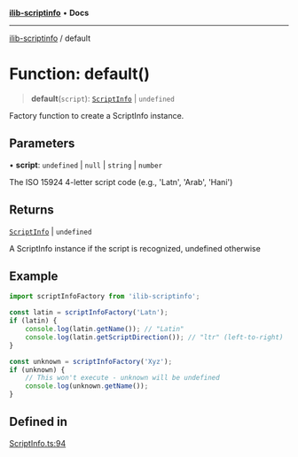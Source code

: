 [**ilib-scriptinfo**](../index.md) • **Docs**

***

[ilib-scriptinfo](../index.md) / default

# Function: default()

> **default**(`script`): [`ScriptInfo`](../classes/ScriptInfo.md) \| `undefined`

Factory function to create a ScriptInfo instance.

## Parameters

• **script**: `undefined` \| `null` \| `string` \| `number`

The ISO 15924 4-letter script code (e.g., 'Latn', 'Arab', 'Hani')

## Returns

[`ScriptInfo`](../classes/ScriptInfo.md) \| `undefined`

A ScriptInfo instance if the script is recognized, undefined otherwise

## Example

```typescript
import scriptInfoFactory from 'ilib-scriptinfo';

const latin = scriptInfoFactory('Latn');
if (latin) {
    console.log(latin.getName()); // "Latin"
    console.log(latin.getScriptDirection()); // "ltr" (left-to-right)
}

const unknown = scriptInfoFactory('Xyz');
if (unknown) {
    // This won't execute - unknown will be undefined
    console.log(unknown.getName());
}
```

## Defined in

[ScriptInfo.ts:94](https://github.com/iLib-js/ilib-mono/blob/792cc31c3c0b58d9ce2952f5c37ae16b46acf0bc/packages/ilib-scriptinfo/src/ScriptInfo.ts#L94)
